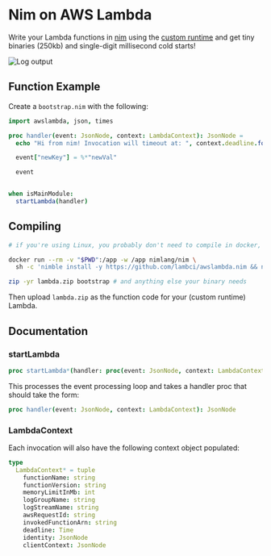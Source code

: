 # Nim on AWS Lambda

Write your Lambda functions in [nim](https://nim-lang.org/) using the [custom
runtime](https://aws.amazon.com/about-aws/whats-new/2018/11/aws-lambda-now-supports-custom-runtimes-and-layers/)
and get tiny binaries (250kb) and single-digit millisecond cold starts!

![Log output](https://raw.githubusercontent.com/lambci/awslambda.nim/master/img/log.png "Log output screenshot")

## Function Example

Create a `bootstrap.nim` with the following:

```nim
import awslambda, json, times

proc handler(event: JsonNode, context: LambdaContext): JsonNode =
  echo "Hi from nim! Invocation will timeout at: ", context.deadline.format("yyyy-MM-dd'T'HH:mm:ss'.'fff")

  event["newKey"] = %*"newVal"

  event


when isMainModule:
  startLambda(handler)
```

## Compiling

```sh
# if you're using Linux, you probably don't need to compile in docker, but assuming you're not:

docker run --rm -v "$PWD":/app -w /app nimlang/nim \
  sh -c 'nimble install -y https://github.com/lambci/awslambda.nim && nim c -d:release bootstrap.nim'

zip -yr lambda.zip bootstrap # and anything else your binary needs
```

Then upload `lambda.zip` as the function code for your (custom runtime) Lambda.

## Documentation

### startLambda

```nim
proc startLambda*(handler: proc(event: JsonNode, context: LambdaContext): JsonNode)
```

This processes the event processing loop and takes a handler proc that should take the form:

```nim
proc handler(event: JsonNode, context: LambdaContext): JsonNode
```

### LambdaContext

Each invocation will also have the following context object populated:

```nim
type
  LambdaContext* = tuple
    functionName: string
    functionVersion: string
    memoryLimitInMb: int
    logGroupName: string
    logStreamName: string
    awsRequestId: string
    invokedFunctionArn: string
    deadline: Time
    identity: JsonNode
    clientContext: JsonNode
```
